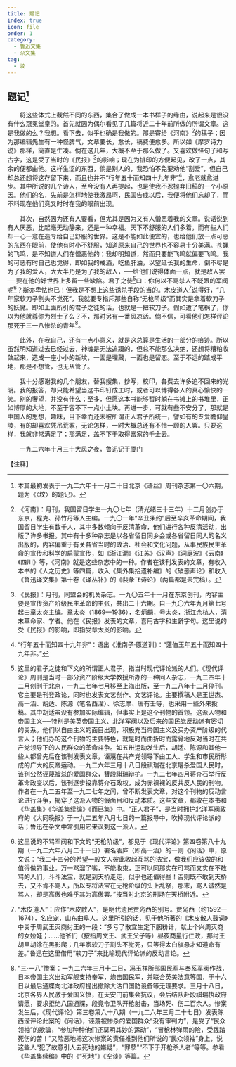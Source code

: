 ```yaml
---
title: 题记
index: true
icon: file
order: 1
category:
  - 鲁迅文集
  - 杂文集
tag:  
  - 坟
---
```


## 题记[^①]

　　将这些体式上截然不同的东西，集合了做成一本书样子的缘由，说起来是很没有什么冠冕堂皇的。首先就因为偶尔看见了几篇将近二十年前所做的所谓文章。这是我做的么？我想。看下去，似乎也确是我做的。那是寄给《河南》[^②]的稿子；因为那编辑先生有一种怪脾气，文章要长，愈长，稿费便愈多。所以如《摩罗诗力说》那样，简直是生凑。倘在这几年，大概不至于那么做了。又喜欢做怪句子和写古字，这是受了当时的《民报》[^③]的影响；现在为排印的方便起见，改了一点，其余的便都由他。这样生涩的东西，倘是别人的，我恐怕不免要劝他“割爱”，但自己却总还想将这存留下来，而且也并不“行年五十而知四十九年非”[^④]，愈老就愈进步。其中所说的几个诗人，至今没有人再提起，也是使我不忍抛弃旧稿的一个小原因。他们的名，先前是怎样地使我激昂呵，民国告成以后，我便将他们忘却了，而不料现在他们竟又时时在我的眼前出现。

　　其次，自然因为还有人要看，但尤其是因为又有人憎恶着我的文章。说话说到有人厌恶，比起毫无动静来，还是一种幸福。天下不舒服的人们多着，而有些人们却一心一意在造专给自己舒服的世界。这是不能如此便宜的，也给他们放一点可恶的东西在眼前，使他有时小不舒服，知道原来自己的世界也不容易十分美满。苍蝇的飞鸣，是不知道人们在憎恶他的；我却明知道，然而只要能飞鸣就偏要飞鸣。我的可恶有时自己也觉得，即如我的戒酒，吃鱼肝油，以望延长我的生命，倒不尽是为了我的爱人，大大半乃是为了我的敌人，──给他们说得体面一点，就是敌人罢──要在他的好世界上多留一些缺陷。君子之徒[^⑤]曰：你何以不骂杀人不眨眼的军阀呢[^⑥]？斯亦卑怯也已！但我是不想上这些诱杀手段的当的。木皮道人[^⑦]说得好，“几年家软刀子割头不觉死”，我就要专指斥那些自称“无枪阶级”而其实是拿着软刀子的妖魔。即如上面所引的君子之徒的话，也就是一把软刀子。假如遭了笔祸了，你以为他就尊你为烈士了么？不，那时另有一番风凉话。倘不信，可看他们怎样评论那死于三一八惨杀的青年[^⑧]。

　　此外，在我自己，还有一点小意义，就是这总算是生活的一部分的痕迹。所以虽然明知道过去已经过去，神魂是无法追蹑的，但总不能那么决绝，还想将糟粕收敛起来，造成一座小小的新坟，一面是埋藏，一面也是留恋。至于不远的踏成平地，那是不想管，也无从管了。

　　我十分感谢我的几个朋友，替我搜集，抄写，校印，各费去许多追不回来的光阴。我的报答，却只能希望当这书印钉成工时，或者可以博得各人的真心愉快的一笑。别的奢望，并没有什么；至多，但愿这本书能够暂时躺在书摊上的书堆里，正如博厚的大地，不至于容不下一点小土块。再进一步，可就有些不安分了，那就是中国人的思想，趣味，目下幸而还未被所谓正人君子所统一，譬如有的专爱瞻仰皇陵，有的却喜欢凭吊荒冢，无论怎样，一时大概总还有不惜一顾的人罢。只要这样，我就非常满足了；那满足，盖不下于取得富家的千金云。

　　一九二六年十月三十大风之夜，鲁迅记于厦门

【注释】

[^①]:本篇最初发表于一九二六年十一月二十日北京《语丝》周刊杂志第一〇六期，题为《〈坟〉的题记》。

[^②]:《河南》：月刊，我国留日学生一九〇七年（清光绪三十三年）十二月创办于东京，程克、孙竹丹等人主编。一九〇一年“辛丑条约”后至辛亥革命期间，我国留日学生有数千人，其中多数倾向于反清革命，他们进行各种反清活动，出版了许多书报。其中有十多种杂志是以各省留日同乡会或各省留日同人的名义出版的，内容偏重于有关各省当时的政治、社会和文化问题，从事民族民主革命的宣传和科学的启蒙宣传，如《浙江潮》《江苏》《汉声》《洞庭波》《云南》《四川》等，《河南》就是这些杂志中的一种。作者在该刊发表的文章，有收入本书的《人之历史》等四篇，收入《集外集拾遗补编》的《破恶声论》和收入《鲁迅译文集》第十卷《译丛补》的《裴彖飞诗论》（两篇都是未完稿）。

[^③]:《民报》：月刊，同盟会的机关杂志。一九〇五年十一月在东京创刊，内容主要是宣传资产阶级民主革命的主张，共出二十六期。自一九〇六年九月第七号起由章太炎主编。章太炎（1869—1936），名炳麟，号太炎，浙江余杭人，清末革命家、学者。他在《民报》发表的文章，喜用古字和生僻字句。这里说的受《民报》的影响，即指受章太炎的影响。

[^④]:“行年五十而知四十九年非”：语出《淮南子·原道训》：“蘧伯玉年五十而知四十九年非。”

[^⑤]:这里的君子之徒和下文的所谓正人君子，指当时现代评论派的人们。《现代评论》周刊是当时一部分资产阶级大学教授所办的一种同人杂志，一九二四年十二月创刊于北京，一九二七年七月移至上海出版，至一九二八年十二月停刊。它主要是刊登政论，同时也发表文艺创作、文艺评论。主要撰稿人是王世杰、高一涵、胡适、陈源（笔名西滢）、徐志摩、唐有壬等，也采用一些外来投稿。其中胡适虽没有参加实际编辑，但事实上是这个刊物的首领。这派人物和帝国主义──特别是美英帝国主义、北洋军阀以及后来的国民党反动派有密切的关系。他们以自由主义的面目出现，积极充当帝国主义及买办资产阶级的代言人；他们办的这个刊物的主要特色，就是时而曲折时而露骨地反对当时在共产党领导下的人民群众的革命斗争。如五卅运动发生后，胡适、陈源和其他一些人都曾先后在该刊发表文章，诬蔑在共产党领导下由工人、学生和市民所形成的广大的反帝运动。一九二六年三月十八日段祺瑞在北京屠杀爱国人民时，该刊公然诬蔑被杀的爱国群众，替段祺瑞辩护。一九二七年四月蒋介石举行反革命政变以后，该刊逐步投靠蒋介石政权，成为赤裸裸的反共反人民的刊物。作者在一九二五年至一九二七年之间，曾不断发表文章，对这个刊物的反动言论进行斗争，揭穿了这派人物的假面目和反动本质。这些文章，都收在本书和《华盖集》《华盖集续编》《而已集》中。“正人君子”，是当时拥护北洋军阀政府的《大同晚报》于一九二五年八月七日的一篇报导中，吹捧现代评论派的话；鲁迅在杂文中常引用它来讽刺这一派人。

[^⑥]:这里说的不骂军阀和下文的“无枪阶级”，都见于《现代评论》第四卷第八十九期（一九二六年八月二十一日）署名涵庐（即高一涵）的一则《闲话》中，原文说：“我二十四分的希望一般文人彼此收起互骂的法宝，做我们应该做的和值得做的事业。万一骂溜了嘴，不能收束，正可以同那实在可骂而又实在不敢骂的人们，斗斗法宝，就是到天桥走走，似乎也还值得些！否则既不敢到天桥去，又不肯不骂人，所以专将法宝在无枪阶级的头上乱祭，那末，骂人诚然是骂人，却是高傲也难乎其为高傲罢。”按当时北京的刑场在天桥附近。

[^⑦]:“木皮道人”：应作“木皮散人”，是明代遗民贾凫西的别号。贾凫西（约1592—1674），名应宠，山东曲阜人。这里所引的话，见于他所著的《木皮散人鼓词》中关于周武王灭商纣王的一段：“多亏了散宜生定下胭粉计，献上个兴周灭商的女娇娃；……他爷们（按指周文王、武王父子等）昼夜商量行仁政，那纣王胡里胡涂在黑影爬；几年家软刀子割头不觉死，只等得太白旗悬才知道命有差。”鲁迅在这里借用“软刀子”来比喻现代评论派的反动言论。

[^⑧]:“三·一八”惨案：一九二六年三月十二日，冯玉祥所部国民军与奉系军阀作战，日本帝国主义出动军舰支持奉军，炮击国民军，并联合英美法意等国，于十六日以最后通牒向北洋政府提出撤除大沽口国防设备等无理要求。三月十八日，北京各界人民激于爱国义愤，在天安门前集会抗议，会后结队赴段祺瑞执政府请愿，要求拒绝八国通牒，段竟令卫队开枪射击，当场死、伤二百余人。惨案发生后，《现代评论》第三卷第六十八期（一九二六年三月二十七日）发表陈西滢评论此案的《闲话》，诬蔑被惨杀的爱国群众“没有审判力”，是受了“民众领袖”的欺骗，“参加种种他们还莫明其妙的运动”，“冒枪林弹雨的险，受践踏死伤的苦！”又险恶地把这次惨案的责任推到他们所说的“民众领袖”身上，说这些人“犯了故意引人去死地的嫌疑”，“罪孽”“不下于开枪杀人者”等等。参看《华盖集续编》中的《“死地”》《空谈》等篇。
